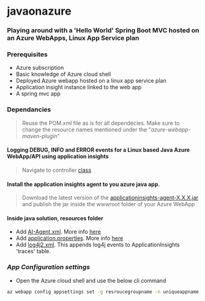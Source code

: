 # javaonazure
### Playing around with a 'Hello World' Spring Boot MVC hosted on an Azure WebApps, Linux App Service plan

### Prerequisites
 - Azure subscription
 - Basic knowledge of Azure cloud shell
 - Deployed Azure webapp hosted on a linux app service plan
 - Application insight instance linked to the web app
 - A spring mvc app

### Dependancies
>Reuse the POM.xml file as is for all dependecies. Make sure to change the resource names mentioned under the "*azure-webapp-maven-plugin*"
#### Logging DEBUG, INFO and ERROR events for a Linux based Java Azure WebApp/API using application insights
  > Navigate to controller [class](https://github.com/abymsft/javaonazure/blob/master/src/main/java/com/monitoring/azuremonitor/HelloController.java)
#### Install the application insights agent to you azure java app. 
  > Download the latest version of the [applicationinsights-agent-X.X.X.jar](https://github.com/Microsoft/ApplicationInsights-Java/releases/tag/2.5.1) and publish the jar inside the wwwroot folder of your Azure WebApp
  
#### Inside java solution, resources folder
 - Add [AI-Agent.xml](https://github.com/abymsft/javaonazure/blob/master/src/main/resources/AI-Agent.xml). More info [here](https://docs.microsoft.com/en-us/azure/azure-monitor/app/java-agent)
  - Add [application.properties](https://github.com/abymsft/javaonazure/blob/master/src/main/resources/application.properties). More info [here](https://docs.microsoft.com/en-us/azure/azure-monitor/app/java-get-started?tabs=maven)
  - Add [log4j2.xml](https://github.com/abymsft/javaonazure/blob/master/src/main/resources/log4j2.xml). This appends log4j events to ApplicationInsights 'traces' table.


### *App Configuration settings* 
- Open the Azure cloud shell and use the below cli command
```sh
az webapp config appsettings set -g resroucegroupname -n uniqueappname --settings 'JAVA_OPTS=-javaagent:/home/site/wwwroot/applicationinsights-agent-X.X.X.jar'
```
